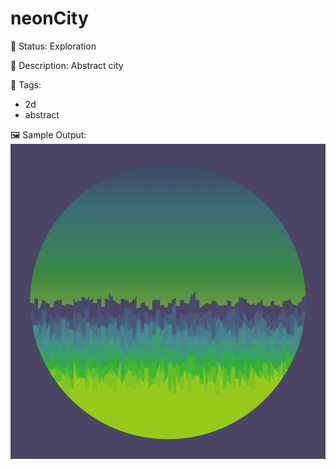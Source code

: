 # neonCity

🧪 Status: Exploration

📎 Description: Abstract city 

🎨 Tags: 
- 2d
- abstract

🖼️ Sample Output:  
<img src="keep.webp" alt="neonCity Sample Output" width="800" />
